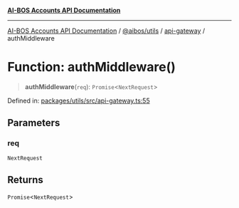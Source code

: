 [**AI-BOS Accounts API Documentation**](../../../../README.md)

***

[AI-BOS Accounts API Documentation](../../../../README.md) / [@aibos/utils](../../README.md) / [api-gateway](../README.md) / authMiddleware

# Function: authMiddleware()

> **authMiddleware**(`req`): `Promise`\<`NextRequest`\>

Defined in: [packages/utils/src/api-gateway.ts:55](https://github.com/pohlai88/accounts/blob/48103fb36d28b2b9bfb33472b6de2f719773cde9/packages/utils/src/api-gateway.ts#L55)

## Parameters

### req

`NextRequest`

## Returns

`Promise`\<`NextRequest`\>
